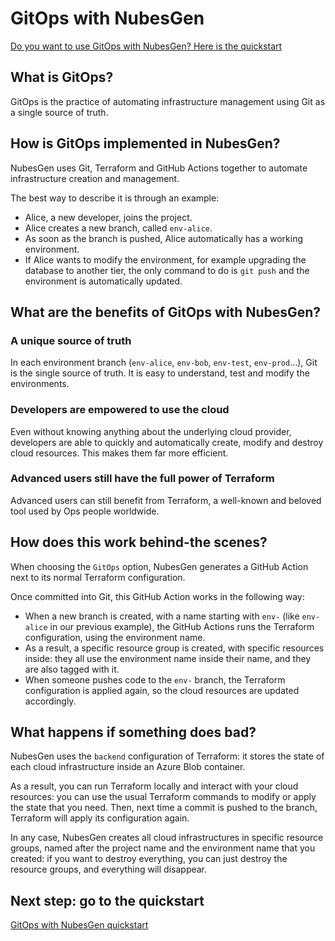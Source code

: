# GitOps with NubesGen

[Do you want to use GitOps with NubesGen? Here is the quickstart](gitops-quick-start.md)

## What is GitOps?

GitOps is the practice of automating infrastructure management using Git as a single source of truth.

## How is GitOps implemented in NubesGen?

NubesGen uses Git, Terraform and GitHub Actions together to automate infrastructure creation and management.

The best way to describe it is through an example:

- Alice, a new developer, joins the project.
- Alice creates a new branch, called `env-alice`.
- As soon as the branch is pushed, Alice automatically has a working environment.
- If Alice wants to modify the environment, for example upgrading the database to another tier, the only command to do is `git push` and the environment is automatically updated.

## What are the benefits of GitOps with NubesGen?

### A unique source of truth

In each environment branch (`env-alice`, `env-bob`, `env-test`, `env-prod`...), Git is the single source of truth. It is easy to understand, test and modify the environments.

### Developers are empowered to use the cloud

Even without knowing anything about the underlying cloud provider, developers are able to quickly and automatically create, modify and destroy cloud resources. This makes them far more efficient.

### Advanced users still have the full power of Terraform

Advanced users can still benefit from Terraform, a well-known and beloved tool used by Ops people worldwide.

## How does this work behind-the scenes?

When choosing the `GitOps` option, NubesGen generates a GitHub Action next to its normal Terraform configuration.

Once committed into Git, this GitHub Action works in the following way:

- When a new branch is created, with a name starting with `env-` (like `env-alice` in our previous example), the GitHub Actions runs the Terraform configuration, using the environment name.
- As a result, a specific resource group is created, with specific resources inside: they all use the environment name inside their name, and they are also tagged with it.
- When someone pushes code to the `env-` branch, the Terraform configuration is applied again, so the cloud resources are updated accordingly.

## What happens if something does bad?

NubesGen uses the `backend` configuration of Terraform: it stores the state of each cloud infrastructure inside an Azure Blob container.

As a result, you can run Terraform locally and interact with your cloud resources: you can use the usual Terraform commands to modify or apply the state that you need. Then, next time a commit is pushed to the branch, Terraform will apply its configuration again.

In any case, NubesGen creates all cloud infrastructures in specific resource groups, named after the project name and the environment name that you created: if you want to destroy everything, you can just destroy the resource groups, and everything will disappear.

## Next step: go to the quickstart

[GitOps with NubesGen quickstart](gitops-quick-start.md)
